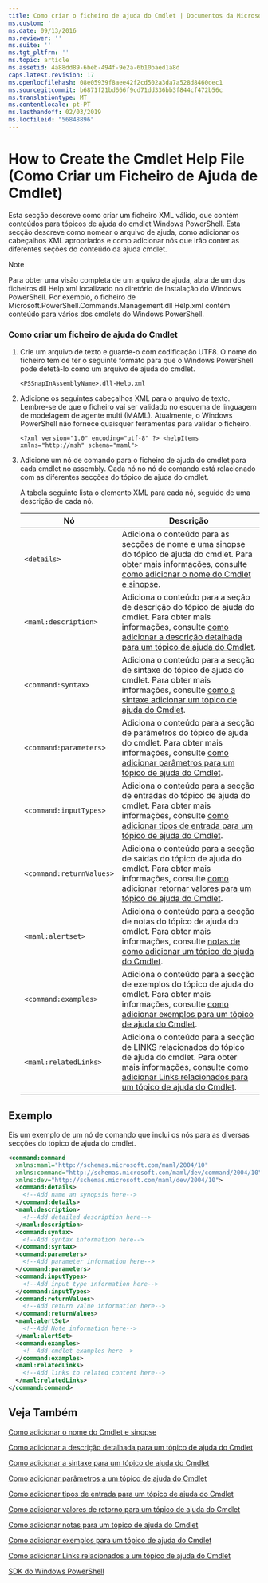 ```yaml
---
title: Como criar o ficheiro de ajuda do Cmdlet | Documentos da Microsoft
ms.custom: ''
ms.date: 09/13/2016
ms.reviewer: ''
ms.suite: ''
ms.tgt_pltfrm: ''
ms.topic: article
ms.assetid: 4a88dd89-6beb-494f-9e2a-6b10baed1a8d
caps.latest.revision: 17
ms.openlocfilehash: 08e05939f8aee42f2cd502a3da7a528d8460dec1
ms.sourcegitcommit: b6871f21bd666f9cd71dd336bb3f844cf472b56c
ms.translationtype: MT
ms.contentlocale: pt-PT
ms.lasthandoff: 02/03/2019
ms.locfileid: "56848896"
---
```

# <a name="how-to-create-the-cmdlet-help-file"></a>How to Create the Cmdlet Help File (Como Criar um Ficheiro de Ajuda de Cmdlet)

Esta secção descreve como criar um ficheiro XML válido, que contém conteúdos para tópicos de ajuda do cmdlet Windows PowerShell. Esta secção descreve como nomear o arquivo de ajuda, como adicionar os cabeçalhos XML apropriados e como adicionar nós que irão conter as diferentes seções do conteúdo da ajuda cmdlet.

> [!NOTE]
> Para obter uma visão completa de um arquivo de ajuda, abra de um dos ficheiros dll Help.xml localizado no diretório de instalação do Windows PowerShell. Por exemplo, o ficheiro de Microsoft.PowerShell.Commands.Management.dll Help.xml contém conteúdo para vários dos cmdlets do Windows PowerShell.

### <a name="how-to-create-a-cmdlet-help-file"></a>Como criar um ficheiro de ajuda do Cmdlet

1. Crie um arquivo de texto e guarde-o com codificação UTF8. O nome do ficheiro tem de ter o seguinte formato para que o Windows PowerShell pode detetá-lo como um arquivo de ajuda do cmdlet.

   `<PSSnapInAssemblyName>.dll-Help.xml`

2. Adicione os seguintes cabeçalhos XML para o arquivo de texto. Lembre-se de que o ficheiro vai ser validado no esquema de linguagem de modelagem de agente multi (MAML). Atualmente, o Windows PowerShell não fornece quaisquer ferramentas para validar o ficheiro.

   `<?xml version="1.0" encoding="utf-8" ?> <helpItems xmlns="http://msh" schema="maml">`

3. Adicione um nó de comando para o ficheiro de ajuda do cmdlet para cada cmdlet no assembly. Cada nó no nó de comando está relacionado com as diferentes secções do tópico de ajuda do cmdlet.

   A tabela seguinte lista o elemento XML para cada nó, seguido de uma descrição de cada nó.

   |Nó|Descrição|
   |----------|-----------------|
   |`<details>`|Adiciona o conteúdo para as secções de nome e uma sinopse do tópico de ajuda do cmdlet. Para obter mais informações, consulte [como adicionar o nome do Cmdlet e sinopse](./how-to-add-the-cmdlet-name-and-synopsis-to-a-cmdlet-help-topic.md).|
   |`<maml:description>`|Adiciona o conteúdo para a seção de descrição do tópico de ajuda do cmdlet. Para obter mais informações, consulte [como adicionar a descrição detalhada para um tópico de ajuda do Cmdlet](./how-to-add-a-cmdlet-description.md).|
   |`<command:syntax>`|Adiciona o conteúdo para a secção de sintaxe do tópico de ajuda do cmdlet. Para obter mais informações, consulte [como a sintaxe adicionar um tópico de ajuda do Cmdlet](./how-to-add-syntax-to-a-cmdlet-help-topic.md).|
   |`<command:parameters>`|Adiciona o conteúdo para a secção de parâmetros do tópico de ajuda do cmdlet. Para obter mais informações, consulte [como adicionar parâmetros para um tópico de ajuda do Cmdlet](./how-to-add-parameter-information.md).|
   |`<command:inputTypes>`|Adiciona o conteúdo para a secção de entradas do tópico de ajuda do cmdlet. Para obter mais informações, consulte [como adicionar tipos de entrada para um tópico de ajuda do Cmdlet](./how-to-add-input-types-to-a-cmdlet-help-topic.md).|
   |`<command:returnValues>`|Adiciona o conteúdo para a secção de saídas do tópico de ajuda do cmdlet. Para obter mais informações, consulte [como adicionar retornar valores para um tópico de ajuda do Cmdlet](./how-to-add-return-values-to-a-cmdlet-help-topic.md).|
   |`<maml:alertset>`|Adiciona o conteúdo para a secção de notas do tópico de ajuda do cmdlet. Para obter mais informações, consulte [notas de como adicionar um tópico de ajuda do Cmdlet](./how-to-add-notes-to-a-cmdlet-help-topic.md).|
   |`<command:examples>`|Adiciona o conteúdo para a secção de exemplos do tópico de ajuda do cmdlet. Para obter mais informações, consulte [como adicionar exemplos para um tópico de ajuda do Cmdlet](./how-to-add-examples-to-a-cmdlet-help-topic.md).|
   |`<maml:relatedLinks>`|Adiciona o conteúdo para a secção de LINKS relacionados do tópico de ajuda do cmdlet. Para obter mais informações, consulte [como adicionar Links relacionados para um tópico de ajuda do Cmdlet](./how-to-add-related-links-to-a-cmdlet-help-topic.md).|

## <a name="example"></a>Exemplo

 Eis um exemplo de um nó de comando que inclui os nós para as diversas secções do tópico de ajuda do cmdlet.

```xml
<command:command
  xmlns:maml="http://schemas.microsoft.com/maml/2004/10"
  xmlns:command="http://schemas.microsoft.com/maml/dev/command/2004/10"
  xmlns:dev="http://schemas.microsoft.com/maml/dev/2004/10">
  <command:details>
    <!--Add name an synopsis here-->
  </command:details>
  <maml:description>
    <!--Add detailed description here-->
  </maml:description>
  <command:syntax>
    <!--Add syntax information here-->
  </command:syntax>
  <command:parameters>
    <!--Add parameter information here-->
  </command:parameters>
  <command:inputTypes>
    <!--Add input type information here-->
  </command:inputTypes>
  <command:returnValues>
    <!--Add return value information here-->
  </command:returnValues>
  <maml:alertSet>
    <!--Add Note information here-->
  </maml:alertSet>
  <command:examples>
    <!--Add cmdlet examples here-->
  </command:examples>
  <maml:relatedLinks>
    <!--Add links to related content here-->
  </maml:relatedLinks>
</command:command>
```

## <a name="see-also"></a>Veja Também

 [Como adicionar o nome do Cmdlet e sinopse](./how-to-add-the-cmdlet-name-and-synopsis-to-a-cmdlet-help-topic.md)

 [Como adicionar a descrição detalhada para um tópico de ajuda do Cmdlet](./how-to-add-a-cmdlet-description.md)

 [Como adicionar a sintaxe para um tópico de ajuda do Cmdlet](./how-to-add-syntax-to-a-cmdlet-help-topic.md)

 [Como adicionar parâmetros a um tópico de ajuda do Cmdlet](./how-to-add-parameter-information.md)

 [Como adicionar tipos de entrada para um tópico de ajuda do Cmdlet](./how-to-add-input-types-to-a-cmdlet-help-topic.md)

 [Como adicionar valores de retorno para um tópico de ajuda do Cmdlet](./how-to-add-return-values-to-a-cmdlet-help-topic.md)

 [Como adicionar notas para um tópico de ajuda do Cmdlet](./how-to-add-notes-to-a-cmdlet-help-topic.md)

 [Como adicionar exemplos para um tópico de ajuda do Cmdlet](./how-to-add-examples-to-a-cmdlet-help-topic.md)

 [Como adicionar Links relacionados a um tópico de ajuda do Cmdlet](./how-to-add-related-links-to-a-cmdlet-help-topic.md)

 [SDK do Windows PowerShell](../windows-powershell-reference.md)